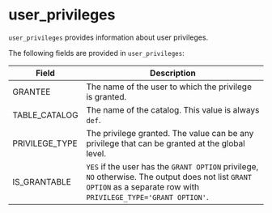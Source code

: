 ---
---

# user_privileges

`user_privileges` provides information about user privileges.

The following fields are provided in `user_privileges`:

| **Field**      | **Description**                                              |
| -------------- | ------------------------------------------------------------ |
| GRANTEE        | The name of the user to which the privilege is granted.      |
| TABLE_CATALOG  | The name of the catalog. This value is always `def`.         |
| PRIVILEGE_TYPE | The privilege granted. The value can be any privilege that can be granted at the global level. |
| IS_GRANTABLE   | `YES` if the user has the `GRANT OPTION` privilege, `NO` otherwise. The output does not list `GRANT OPTION` as a separate row with `PRIVILEGE_TYPE='GRANT OPTION'`. |
